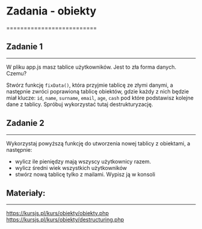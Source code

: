 # Zadania - obiekty

==========================

## Zadanie 1

---

W pliku app.js masz tablice użytkowników. Jest to zła forma danych. Czemu?

Stwórz funkcję `fixData()`, która przyjmie tablicę ze złymi danymi, a następnie zwróci poprawioną tablicę obiektów,
gdzie każdy z nich będzie miał klucze: `id`, `name`, `surname`, `email`, `age`, `cash` pod które podstawisz kolejne dane z tablicy.
Spróbuj wykorzystać tutaj destrukturyzację.

## Zadanie 2

---

Wykorzystaj powyższą funkcję do utworzenia nowej tablicy z obiektami, a następnie:

- wylicz ile pieniędzy mają wszyscy użytkownicy razem.
- wylicz średni wiek wszystkich użytkowników
- stwórz nową tablicę tylko z mailami. Wypisz ją w konsoli

## Materiały:

---

https://kursjs.pl/kurs/obiekty/obiekty.php
https://kursjs.pl/kurs/obiekty/destructuring.php

